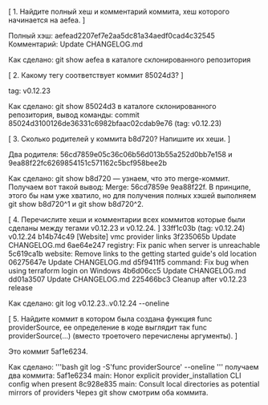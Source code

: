 [ 1. Найдите полный хеш и комментарий коммита, хеш которого начинается на aefea. ]

Полный хэш: aefead2207ef7e2aa5dc81a34aedf0cad4c32545
Комментарий: Update CHANGELOG.md

Как сделано: git show aefea в каталоге склонированного репозитория

[ 2. Какому тегу соответствует коммит 85024d3? ]

tag: v0.12.23

Как сделано: git show 85024d3 в каталоге склонированного репозитория, вывод команды: commit 85024d3100126de36331c6982bfaac02cdab9e76 (tag: v0.12.23)

[ 3. Сколько родителей у коммита b8d720? Напишите их хеши. ]

Два родителя: 56cd7859e05c36c06b56d013b55a252d0bb7e158 и 9ea88f22fc6269854151c571162c5bcf958bee2b

Как сделано: git show b8d720 — узнаем, что это merge-коммит. Получаем вот такой вывод: Merge: 56cd7859e 9ea88f22f. В принципе, этого бы нам уже хватило, но для получения полных хэшей выполняем git show b8d720^1 и git show b8d720^2.

[ 4. Перечислите хеши и комментарии всех коммитов которые были сделаны между тегами v0.12.23 и v0.12.24. ]
33ff1c03b (tag: v0.12.24) v0.12.24
b14b74c49 [Website] vmc provider links
3f235065b Update CHANGELOG.md
6ae64e247 registry: Fix panic when server is unreachable
5c619ca1b website: Remove links to the getting started guide's old location
06275647e Update CHANGELOG.md
d5f9411f5 command: Fix bug when using terraform login on Windows
4b6d06cc5 Update CHANGELOG.md
dd01a3507 Update CHANGELOG.md
225466bc3 Cleanup after v0.12.23 release

Как сделано: git log v0.12.23..v0.12.24 --oneline

[ 5. Найдите коммит в котором была создана функция func providerSource, ее определение в коде выглядит так func providerSource(...) (вместо троеточего перечислены аргументы). ]

Это коммит 5af1e6234.

Как сделано:
'''bash
git log -S'func providerSource' --oneline
'''
получаем два коммита:
5af1e6234 main: Honor explicit provider_installation CLI config when present
8c928e835 main: Consult local directories as potential mirrors of providers
Через git show смотрим оба коммита.
